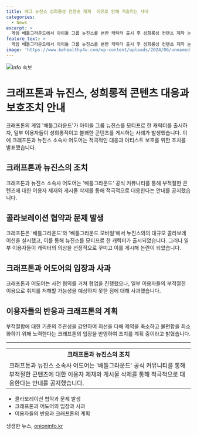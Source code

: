 ```yaml
---
title: 배그 뉴진스 성희롱성 컨텐츠 제재  이유로 인해 거슬리는 사내
categories:
  - News
excerpt: >
  게임 배틀그라운드에서 아이돌 그룹 뉴진스를 본딴 캐릭터 출시 후 성희롱성 컨텐츠 제작 논란에 대해 크래프톤과 뉴진스 소속사 어도어가 적극 대응을 약속했다. 일부 이용자들이 선정적인 의상을 입히고 공유한 것에 대해 제재 및 게시물 삭제로 대응할 것이며, 불쾌함을 최소화하기 위한 노력을 기울일 예정이라고 밝혔다. 또한, 부적절함에 대한 기준이 주관적이기 때문에 최선을 다해 제한을 축소할 것이라고 덧붙였다.
feature_text: >
  게임 배틀그라운드에서 아이돌 그룹 뉴진스를 본딴 캐릭터 출시 후 성희롱성 컨텐츠 제작 논란에 대해 크래프톤과 뉴진스 소속사 어도어가 적극 대응을 약속했다. 일부 이용자들이 선정적인 의상을 입히고 공유한 것에 대해 제재 및 게시물 삭제로 대응할 것이며, 불쾌함을 최소화하기 위한 노력을 기울일 예정이라고 밝혔다. 또한, 부적절함에 대한 기준이 주관적이기 때문에 최선을 다해 제한을 축소할 것이라고 덧붙였다.
image: 'https://www.behealthy4u.com/wp-content/uploads/2024/06/unnamed-file.png'
---
```


<p><img src="https://www.behealthy4u.com/wp-content/uploads/2024/06/unnamed-file.png" alt="info 속보" /></p>

<h1>크래프톤과 뉴진스, 성희롱적 콘텐츠 대응과 보호조치 안내</h1>

<p>크래프톤의 게임 '배틀그라운드'가 아이돌 그룹 뉴진스를 모티프로 한 캐릭터를 출시하자, 일부 이용자들이 성희롱적이고 불쾌한 콘텐츠를 게시하는 사례가 발생했습니다. 이에 크래프톤과 뉴진스 소속사 어도어는 적극적인 대응과 아티스트 보호를 위한 조치를 발표했습니다.</p>

<h2 data-ke-size="size26">크래프톤과 뉴진스의 조치</h2>

<p data-ke-size="size16">크래프톤과 뉴진스 소속사 어도어는 '배틀그라운드' 공식 커뮤니티를 통해 부적절한 콘텐츠에 대한 이용자 제재와 게시물 삭제를 통해 적극적으로 대응한다는 안내를 공지했습니다.</p>

<h2 data-ke-size="size26">콜라보레이션 협약과 문제 발생</h2>

<p data-ke-size="size16">크래프톤은 '배틀그라운드'와 '배틀그라운드 모바일'에서 뉴진스와의 대규모 콜라보레이션을 실시했고, 이를 통해 뉴진스를 모티프로 한 캐릭터가 출시되었습니다. 그러나 일부 이용자들이 캐릭터의 의상을 선정적으로 꾸미고 이를 게시해 논란이 되었습니다.</p>

<h2 data-ke-size="size26">크래프톤과 어도어의 입장과 사과</h2>

<p data-ke-size="size16">크래프톤과 어도어는 사전 협의를 거쳐 협업을 진행했으나, 일부 이용자들의 부적절한 이용으로 취지를 저해할 가능성을 예상하지 못한 점에 대해 사과했습니다.</p>

<h2 data-ke-size="size26">이용자들의 반응과 크래프톤의 계획</h2>

<p data-ke-size="size16">부적절함에 대한 기준의 주관성을 감안하여 최선을 다해 제약을 축소하고 불편함을 최소화하기 위해 노력한다는 크래프톤의 입장을 반영하여 조치를 계획 중이라고 밝혔습니다.</p>

<hr>

<table>
  <tr>
    <td style="text-align: center; height: 17px;"><b>크래프톤과 뉴진스의 조치</b></td>
  </tr>
  <tr>
    <td>크래프톤과 뉴진스 소속사 어도어는 '배틀그라운드' 공식 커뮤니티를 통해 부적절한 콘텐츠에 대한 이용자 제재와 게시물 삭제를 통해 적극적으로 대응한다는 안내를 공지했습니다.</td>
  </tr>
</table>

<ul>
  <li>콜라보레이션 협약과 문제 발생</li>
  <li>크래프톤과 어도어의 입장과 사과</li>
  <li>이용자들의 반응과 크래프톤의 계획</li>
</ul>
생생한 뉴스, <a href="https://onioninfo.kr" rel="dofollow">onioninfo.kr</a>


